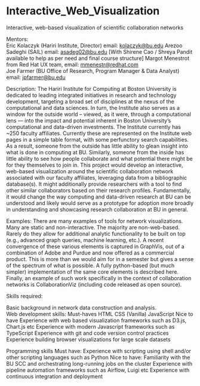 # Interactive_Web_Visualization
Interactive, web-based visualization of scientific collaboration networks

Mentors:  
Eric Kolaczyk (Hariri Institute, Director) email: kolaczyk@bu.edu
Arezoo Sadeghi   (SAIL)  email: asadeg02@bu.edu
[With Shirene Cao / Shreya Pandit available to help as per need and final course structure]
Margot Menestrot from  Red Hat  UX team, email: mmenestr@redhat.com  
Joe Farmer (BU Office of Research, Program Manager & Data Analyst)  email: jpfarmer@bu.edu
 
 
Description:  The Hariri Institute for Computing at Boston University is dedicated to leading integrated initiatives in research and technology development, targeting a broad set of disciplines at the nexus of the computational and data sciences.  In turn, the Institute also serves as a window for the outside world – viewed, as it were, through a computational lens — into the impact and potential inherent in Boston University’s computational and data-driven investments.  The Institute currently has ~250 faculty affiliates.  Currently these are represented on the Institute web pages in a simple table format, with some perfunctory search capabilities.  As a result, someone from the outside has little ability to glean insight into what is done in computing at BU.  Similarly, someone from the inside has little ability to see how people collaborate and what potential there might be for they themselves to join in.  This project would develop an interactive, web-based visualization around the scientific collaboration network associated with our faculty affiliates, leveraging data from a bibliographic database(s). It might additionally provide researchers with a tool to find other similar collaborators based on their research profiles. Fundamentally, it would change the way computing and data-driven research at BU can be understood and likely would serve as a prototype for adoption more broadly in understanding and showcasing research collaboration at BU in general.
 
Examples:  There are many examples of tools for network visualizations.  Many are static and non-interactive.  The majority are non-web-based.  Rarely do they allow for additional analytic functionality to be built on top (e.g., advanced graph queries, machine learning, etc.).  A recent convergence of these various elements is captured in GraphVis, out of a combination of Adobe and Purdue and now offered as a commercial product.  This is more than we would aim for in a semester but gives a sense of the spectrum of what is possible.  A fully python-based (but much simpler) implementation of the same core elements is described here.  Finally, an example of such work specifically in the context of collaboration networks is CollaborationViz (including code released as open source).
 
Skills required:  


Basic background in network data construction and analysis.  
Web development skills:
Must-haves
HTML
CSS
(Vanilla) JavaScript
Nice to have 
Experience with web based visualization frameworks such as D3.js, Chart.js etc
Experience with modern Javascript frameworks such as TypeScript
Experience with git and code version control practices
Experience building browser visualizations for large scale datasets


Programming skills
Must have:
Experience with scripting using shell and/or other scripting languages such as Python
Nice to have:
Familiarity with the BU SCC and orchestrating long-running jobs on the cluster
Experience with pipeline automation frameworks such as Airflow, Luigi etc
Experience with continuous integration and deployment
